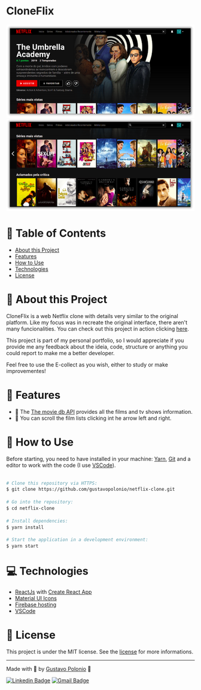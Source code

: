 # CloneFlix

<p align="center">
   <img src="https://github.com/gustavopolonio/netflix-clone/blob/main/.github/web1.png" width="700"/>
   <img src="https://github.com/gustavopolonio/netflix-clone/blob/main/.github/web2.png" width="700"/>
</p>

# :pushpin: Table of Contents

* [About this Project](#book-about-this-project)
* [Features](#rocket-features)
* [How to Use](#construction_worker-how-to-use)
* [Technologies](#computer-technologies)
* [License](#closed_book-license)

# :book: About this Project

CloneFlix is a web Netflix clone with details very similar to the original platform. Like my focus was in recreate the original interface, there aren't many funcionalities. You can check out this project in action clicking [here](https://cloneflix-8a636.web.app/).

This project is part of my personal portfolio, so I would appreciate if you provide me any feedback about the ideia, code, structure or anything you could 
report to make me a better developer.

Feel free to use the E-collect as you wish, either to study or make improvementes!

# :rocket: Features 
- :blue_book: The [The movie db API](https://www.themoviedb.org/documentation/api) provides all the films and tv shows information.
- :office: You can scroll the film lists clicking int he arrow left and right.

# :construction_worker: How to Use

Before starting, you need to have installed in your machine: [Yarn](https://yarnpkg.com/), [Git](https://git-scm.com/) 
and a editor to work with the code (I use [VSCode](https://code.visualstudio.com/)).

```bash

# Clone this repository via HTTPS:
$ git clone https://github.com/gustavopolonio/netflix-clone.git

# Go into the repository:
$ cd netflix-clone

# Install dependencies:
$ yarn install

# Start the application in a development environment:
$ yarn start

```

# :computer: Technologies

* [ReactJs](https://reactjs.org/) with [Create React App](https://create-react-app.dev/)
* [Material UI Icons](https://material-ui.com/pt/components/icons/)
* [Firebase hosting](https://firebase.google.com/docs/hosting)
* [VSCode](https://code.visualstudio.com/)

# :closed_book: License

This project is under the MIT license. See the [license](https://github.com/gustavopolonio/netflix-clone/blob/main/LICENSE) for more informations.

---

Made with :green_heart: by [Gustavo Polonio](https://github.com/gustavopolonio) 🚀

[![Linkedin Badge](https://img.shields.io/badge/-Gustavo-blue?style=flat-square&logo=Linkedin&logoColor=white&link=https://www.linkedin.com/in/gustavo-polonio-04b77a169/)](https://www.linkedin.com/in/gustavo-polonio-04b77a169/)
[![Gmail Badge](https://img.shields.io/badge/-gustavopolonio1@gmail.com-c14438?style=flat-square&logo=Gmail&logoColor=white&link=mailto:gustavopolonio1@gmail.com)](mailto:gustavopolonio1@gmail.com)
